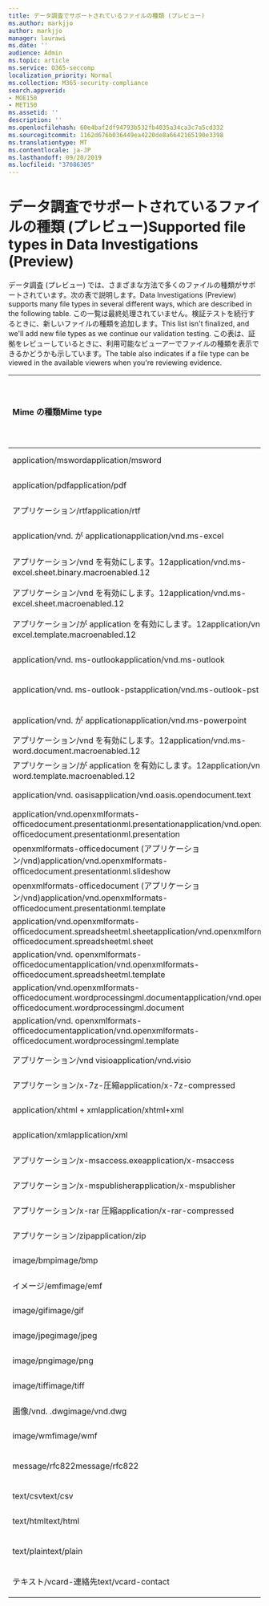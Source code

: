 ```yaml
---
title: データ調査でサポートされているファイルの種類 (プレビュー)
ms.author: markjjo
author: markjjo
manager: laurawi
ms.date: ''
audience: Admin
ms.topic: article
ms.service: O365-seccomp
localization_priority: Normal
ms.collection: M365-security-compliance
search.appverid:
- MOE150
- MET150
ms.assetid: ''
description: ''
ms.openlocfilehash: 60e4baf2df94793b532fb4035a34ca3c7a5cd332
ms.sourcegitcommit: 1162d676b036449ea4220de8a6642165190e3398
ms.translationtype: MT
ms.contentlocale: ja-JP
ms.lasthandoff: 09/20/2019
ms.locfileid: "37086305"
---
```

# <a name="supported-file-types-in-data-investigations-preview"></a><span data-ttu-id="b7e80-102">データ調査でサポートされているファイルの種類 (プレビュー)</span><span class="sxs-lookup"><span data-stu-id="b7e80-102">Supported file types in Data Investigations (Preview)</span></span>

<span data-ttu-id="b7e80-103">データ調査 (プレビュー) では、さまざまな方法で多くのファイルの種類がサポートされています。次の表で説明します。</span><span class="sxs-lookup"><span data-stu-id="b7e80-103">Data Investigations (Preview) supports many file types in several different ways, which are described in the following table.</span></span> <span data-ttu-id="b7e80-104">この一覧は最終処理されていません。検証テストを続行するときに、新しいファイルの種類を追加します。</span><span class="sxs-lookup"><span data-stu-id="b7e80-104">This list isn't finalized, and we'll add new file types as we continue our validation testing.</span></span> <span data-ttu-id="b7e80-105">この表は、証拠をレビューしているときに、利用可能なビューアーでファイルの種類を表示できるかどうかも示しています。</span><span class="sxs-lookup"><span data-stu-id="b7e80-105">The table also indicates if a file type can be viewed in the available viewers when you're reviewing evidence.</span></span>

| <span data-ttu-id="b7e80-106">Mime の種類</span><span class="sxs-lookup"><span data-stu-id="b7e80-106">Mime type</span></span> | <span data-ttu-id="b7e80-107">File クラス</span><span class="sxs-lookup"><span data-stu-id="b7e80-107">File class</span></span> | <span data-ttu-id="b7e80-108">ネイティブビューアー</span><span class="sxs-lookup"><span data-stu-id="b7e80-108">Native viewer</span></span> | <span data-ttu-id="b7e80-109">テキストビューアー</span><span class="sxs-lookup"><span data-stu-id="b7e80-109">Text viewer</span></span> | <span data-ttu-id="b7e80-110">ビューアーに注釈を付ける</span><span class="sxs-lookup"><span data-stu-id="b7e80-110">Annotate viewer</span></span> | <span data-ttu-id="b7e80-111">コンテナーの抽出</span><span class="sxs-lookup"><span data-stu-id="b7e80-111">Container extraction</span></span> | <span data-ttu-id="b7e80-112">拡張機能</span><span class="sxs-lookup"><span data-stu-id="b7e80-112">Extensions</span></span> |
| :- | :- | :- | :- | :- | :- | :- |
| <span data-ttu-id="b7e80-113">application/msword</span><span class="sxs-lookup"><span data-stu-id="b7e80-113">application/msword</span></span> | <span data-ttu-id="b7e80-114">Document</span><span class="sxs-lookup"><span data-stu-id="b7e80-114">Document</span></span> | <span data-ttu-id="b7e80-115">はい</span><span class="sxs-lookup"><span data-stu-id="b7e80-115">Yes</span></span> | <span data-ttu-id="b7e80-116">はい</span><span class="sxs-lookup"><span data-stu-id="b7e80-116">Yes</span></span> | <span data-ttu-id="b7e80-117">はい</span><span class="sxs-lookup"><span data-stu-id="b7e80-117">Yes</span></span> | <span data-ttu-id="b7e80-118">いいえ</span><span class="sxs-lookup"><span data-stu-id="b7e80-118">No</span></span> | <span data-ttu-id="b7e80-119">.doc、.dat</span><span class="sxs-lookup"><span data-stu-id="b7e80-119">.doc; .dat</span></span> |
| <span data-ttu-id="b7e80-120">application/pdf</span><span class="sxs-lookup"><span data-stu-id="b7e80-120">application/pdf</span></span> | <span data-ttu-id="b7e80-121">Document</span><span class="sxs-lookup"><span data-stu-id="b7e80-121">Document</span></span> | <span data-ttu-id="b7e80-122">はい</span><span class="sxs-lookup"><span data-stu-id="b7e80-122">Yes</span></span> | <span data-ttu-id="b7e80-123">はい</span><span class="sxs-lookup"><span data-stu-id="b7e80-123">Yes</span></span> | <span data-ttu-id="b7e80-124">はい</span><span class="sxs-lookup"><span data-stu-id="b7e80-124">Yes</span></span> | <span data-ttu-id="b7e80-125">いいえ</span><span class="sxs-lookup"><span data-stu-id="b7e80-125">No</span></span> | <span data-ttu-id="b7e80-126">.pdf</span><span class="sxs-lookup"><span data-stu-id="b7e80-126">.pdf</span></span> |
| <span data-ttu-id="b7e80-127">アプリケーション/rtf</span><span class="sxs-lookup"><span data-stu-id="b7e80-127">application/rtf</span></span> | <span data-ttu-id="b7e80-128">Document</span><span class="sxs-lookup"><span data-stu-id="b7e80-128">Document</span></span> | <span data-ttu-id="b7e80-129">はい</span><span class="sxs-lookup"><span data-stu-id="b7e80-129">Yes</span></span> | <span data-ttu-id="b7e80-130">はい</span><span class="sxs-lookup"><span data-stu-id="b7e80-130">Yes</span></span> | <span data-ttu-id="b7e80-131">はい</span><span class="sxs-lookup"><span data-stu-id="b7e80-131">Yes</span></span> | <span data-ttu-id="b7e80-132">いいえ</span><span class="sxs-lookup"><span data-stu-id="b7e80-132">No</span></span> | <span data-ttu-id="b7e80-133">.rtf;。.doc</span><span class="sxs-lookup"><span data-stu-id="b7e80-133">.rtf;.doc</span></span> |
| <span data-ttu-id="b7e80-134">application/vnd. が application</span><span class="sxs-lookup"><span data-stu-id="b7e80-134">application/vnd.ms-excel</span></span> | <span data-ttu-id="b7e80-135">Document</span><span class="sxs-lookup"><span data-stu-id="b7e80-135">Document</span></span> | <span data-ttu-id="b7e80-136">はい</span><span class="sxs-lookup"><span data-stu-id="b7e80-136">Yes</span></span> | <span data-ttu-id="b7e80-137">はい</span><span class="sxs-lookup"><span data-stu-id="b7e80-137">Yes</span></span> | <span data-ttu-id="b7e80-138">はい</span><span class="sxs-lookup"><span data-stu-id="b7e80-138">Yes</span></span> | <span data-ttu-id="b7e80-139">いいえ</span><span class="sxs-lookup"><span data-stu-id="b7e80-139">No</span></span> | <span data-ttu-id="b7e80-140">.xls、.dat</span><span class="sxs-lookup"><span data-stu-id="b7e80-140">.xls; .dat</span></span> |
| <span data-ttu-id="b7e80-141">アプリケーション/vnd を有効にします。12</span><span class="sxs-lookup"><span data-stu-id="b7e80-141">application/vnd.ms-excel.sheet.binary.macroenabled.12</span></span> | <span data-ttu-id="b7e80-142">生産性/オープンドキュメント形式</span><span class="sxs-lookup"><span data-stu-id="b7e80-142">Productivity / Open Document Format</span></span> | <span data-ttu-id="b7e80-143">はい</span><span class="sxs-lookup"><span data-stu-id="b7e80-143">Yes</span></span> | <span data-ttu-id="b7e80-144">はい</span><span class="sxs-lookup"><span data-stu-id="b7e80-144">Yes</span></span> | <span data-ttu-id="b7e80-145">いいえ</span><span class="sxs-lookup"><span data-stu-id="b7e80-145">No</span></span> | <span data-ttu-id="b7e80-146">いいえ</span><span class="sxs-lookup"><span data-stu-id="b7e80-146">No</span></span> | <span data-ttu-id="b7e80-147">.xlsb</span><span class="sxs-lookup"><span data-stu-id="b7e80-147">.xlsb</span></span> |
| <span data-ttu-id="b7e80-148">アプリケーション/vnd を有効にします。12</span><span class="sxs-lookup"><span data-stu-id="b7e80-148">application/vnd.ms-excel.sheet.macroenabled.12</span></span> | <span data-ttu-id="b7e80-149">Document</span><span class="sxs-lookup"><span data-stu-id="b7e80-149">Document</span></span> | <span data-ttu-id="b7e80-150">はい</span><span class="sxs-lookup"><span data-stu-id="b7e80-150">Yes</span></span> | <span data-ttu-id="b7e80-151">はい</span><span class="sxs-lookup"><span data-stu-id="b7e80-151">Yes</span></span> | <span data-ttu-id="b7e80-152">はい</span><span class="sxs-lookup"><span data-stu-id="b7e80-152">Yes</span></span> | <span data-ttu-id="b7e80-153">いいえ</span><span class="sxs-lookup"><span data-stu-id="b7e80-153">No</span></span> | <span data-ttu-id="b7e80-154">.xlsm</span><span class="sxs-lookup"><span data-stu-id="b7e80-154">.xlsm</span></span> |
| <span data-ttu-id="b7e80-155">アプリケーション/が application を有効にします。12</span><span class="sxs-lookup"><span data-stu-id="b7e80-155">application/vnd.ms-excel.template.macroenabled.12</span></span> | <span data-ttu-id="b7e80-156">生産性/オープンドキュメント形式</span><span class="sxs-lookup"><span data-stu-id="b7e80-156">Productivity / Open Document Format</span></span> | <span data-ttu-id="b7e80-157">いいえ</span><span class="sxs-lookup"><span data-stu-id="b7e80-157">No</span></span> | <span data-ttu-id="b7e80-158">はい</span><span class="sxs-lookup"><span data-stu-id="b7e80-158">Yes</span></span> | <span data-ttu-id="b7e80-159">いいえ</span><span class="sxs-lookup"><span data-stu-id="b7e80-159">No</span></span> | <span data-ttu-id="b7e80-160">いいえ</span><span class="sxs-lookup"><span data-stu-id="b7e80-160">No</span></span> | <span data-ttu-id="b7e80-161">。 xltm</span><span class="sxs-lookup"><span data-stu-id="b7e80-161">.xltm</span></span> |
| <span data-ttu-id="b7e80-162">application/vnd. ms-outlook</span><span class="sxs-lookup"><span data-stu-id="b7e80-162">application/vnd.ms-outlook</span></span> | <span data-ttu-id="b7e80-163">生産性</span><span class="sxs-lookup"><span data-stu-id="b7e80-163">Productivity</span></span> | <span data-ttu-id="b7e80-164">いいえ</span><span class="sxs-lookup"><span data-stu-id="b7e80-164">No</span></span> | <span data-ttu-id="b7e80-165">いいえ</span><span class="sxs-lookup"><span data-stu-id="b7e80-165">No</span></span> | <span data-ttu-id="b7e80-166">いいえ</span><span class="sxs-lookup"><span data-stu-id="b7e80-166">No</span></span> | <span data-ttu-id="b7e80-167">いいえ</span><span class="sxs-lookup"><span data-stu-id="b7e80-167">No</span></span> | <span data-ttu-id="b7e80-168">.msg</span><span class="sxs-lookup"><span data-stu-id="b7e80-168">.msg</span></span> |
| <span data-ttu-id="b7e80-169">application/vnd. ms-outlook-pst</span><span class="sxs-lookup"><span data-stu-id="b7e80-169">application/vnd.ms-outlook-pst</span></span> | <span data-ttu-id="b7e80-170">生産性/コラボレーション</span><span class="sxs-lookup"><span data-stu-id="b7e80-170">Productivity / Collaboration</span></span> | <span data-ttu-id="b7e80-171">いいえ</span><span class="sxs-lookup"><span data-stu-id="b7e80-171">No</span></span> | <span data-ttu-id="b7e80-172">いいえ</span><span class="sxs-lookup"><span data-stu-id="b7e80-172">No</span></span> | <span data-ttu-id="b7e80-173">いいえ</span><span class="sxs-lookup"><span data-stu-id="b7e80-173">No</span></span> | <span data-ttu-id="b7e80-174">はい</span><span class="sxs-lookup"><span data-stu-id="b7e80-174">Yes</span></span> | <span data-ttu-id="b7e80-175">.pst</span><span class="sxs-lookup"><span data-stu-id="b7e80-175">.pst</span></span> |
| <span data-ttu-id="b7e80-176">application/vnd. が application</span><span class="sxs-lookup"><span data-stu-id="b7e80-176">application/vnd.ms-powerpoint</span></span> | <span data-ttu-id="b7e80-177">Document</span><span class="sxs-lookup"><span data-stu-id="b7e80-177">Document</span></span> | <span data-ttu-id="b7e80-178">はい</span><span class="sxs-lookup"><span data-stu-id="b7e80-178">Yes</span></span> | <span data-ttu-id="b7e80-179">はい</span><span class="sxs-lookup"><span data-stu-id="b7e80-179">Yes</span></span> | <span data-ttu-id="b7e80-180">はい</span><span class="sxs-lookup"><span data-stu-id="b7e80-180">Yes</span></span> | <span data-ttu-id="b7e80-181">いいえ</span><span class="sxs-lookup"><span data-stu-id="b7e80-181">No</span></span> | <span data-ttu-id="b7e80-182">.ppt; .pps;。なべ</span><span class="sxs-lookup"><span data-stu-id="b7e80-182">.ppt; .pps;.pot</span></span> |
| <span data-ttu-id="b7e80-183">アプリケーション/vnd を有効にします。12</span><span class="sxs-lookup"><span data-stu-id="b7e80-183">application/vnd.ms-word.document.macroenabled.12</span></span> | <span data-ttu-id="b7e80-184">Document</span><span class="sxs-lookup"><span data-stu-id="b7e80-184">Document</span></span> | <span data-ttu-id="b7e80-185">はい</span><span class="sxs-lookup"><span data-stu-id="b7e80-185">Yes</span></span> | <span data-ttu-id="b7e80-186">はい</span><span class="sxs-lookup"><span data-stu-id="b7e80-186">Yes</span></span> | <span data-ttu-id="b7e80-187">はい</span><span class="sxs-lookup"><span data-stu-id="b7e80-187">Yes</span></span> | <span data-ttu-id="b7e80-188">いいえ</span><span class="sxs-lookup"><span data-stu-id="b7e80-188">No</span></span> | <span data-ttu-id="b7e80-189">.docm</span><span class="sxs-lookup"><span data-stu-id="b7e80-189">.docm</span></span> |
| <span data-ttu-id="b7e80-190">アプリケーション/が application を有効にします。12</span><span class="sxs-lookup"><span data-stu-id="b7e80-190">application/vnd.ms-word.template.macroenabled.12</span></span> | <span data-ttu-id="b7e80-191">Document</span><span class="sxs-lookup"><span data-stu-id="b7e80-191">Document</span></span> | <span data-ttu-id="b7e80-192">はい</span><span class="sxs-lookup"><span data-stu-id="b7e80-192">Yes</span></span> | <span data-ttu-id="b7e80-193">はい</span><span class="sxs-lookup"><span data-stu-id="b7e80-193">Yes</span></span> | <span data-ttu-id="b7e80-194">はい</span><span class="sxs-lookup"><span data-stu-id="b7e80-194">Yes</span></span> | <span data-ttu-id="b7e80-195">いいえ</span><span class="sxs-lookup"><span data-stu-id="b7e80-195">No</span></span> | <span data-ttu-id="b7e80-196">normal.dotm</span><span class="sxs-lookup"><span data-stu-id="b7e80-196">.dotm</span></span> |
| <span data-ttu-id="b7e80-197">application/vnd. oasis</span><span class="sxs-lookup"><span data-stu-id="b7e80-197">application/vnd.oasis.opendocument.text</span></span> | <span data-ttu-id="b7e80-198">Document</span><span class="sxs-lookup"><span data-stu-id="b7e80-198">Document</span></span> | <span data-ttu-id="b7e80-199">はい</span><span class="sxs-lookup"><span data-stu-id="b7e80-199">Yes</span></span> | <span data-ttu-id="b7e80-200">はい</span><span class="sxs-lookup"><span data-stu-id="b7e80-200">Yes</span></span> | <span data-ttu-id="b7e80-201">はい</span><span class="sxs-lookup"><span data-stu-id="b7e80-201">Yes</span></span> | <span data-ttu-id="b7e80-202">いいえ</span><span class="sxs-lookup"><span data-stu-id="b7e80-202">No</span></span> | <span data-ttu-id="b7e80-203">odt</span><span class="sxs-lookup"><span data-stu-id="b7e80-203">.odt;</span></span>  |
| <span data-ttu-id="b7e80-204">application/vnd.openxmlformats-officedocument.presentationml.presentation</span><span class="sxs-lookup"><span data-stu-id="b7e80-204">application/vnd.openxmlformats-officedocument.presentationml.presentation</span></span> | <span data-ttu-id="b7e80-205">Document</span><span class="sxs-lookup"><span data-stu-id="b7e80-205">Document</span></span> | <span data-ttu-id="b7e80-206">はい</span><span class="sxs-lookup"><span data-stu-id="b7e80-206">Yes</span></span> | <span data-ttu-id="b7e80-207">はい</span><span class="sxs-lookup"><span data-stu-id="b7e80-207">Yes</span></span> | <span data-ttu-id="b7e80-208">はい</span><span class="sxs-lookup"><span data-stu-id="b7e80-208">Yes</span></span> | <span data-ttu-id="b7e80-209">いいえ</span><span class="sxs-lookup"><span data-stu-id="b7e80-209">No</span></span> | <span data-ttu-id="b7e80-210">.pptx</span><span class="sxs-lookup"><span data-stu-id="b7e80-210">.pptx</span></span> |
| <span data-ttu-id="b7e80-211">openxmlformats-officedocument (アプリケーション/vnd)</span><span class="sxs-lookup"><span data-stu-id="b7e80-211">application/vnd.openxmlformats-officedocument.presentationml.slideshow</span></span> | <span data-ttu-id="b7e80-212">生産性/オープンドキュメント形式</span><span class="sxs-lookup"><span data-stu-id="b7e80-212">Productivity / Open Document Format</span></span> | <span data-ttu-id="b7e80-213">はい</span><span class="sxs-lookup"><span data-stu-id="b7e80-213">Yes</span></span> | <span data-ttu-id="b7e80-214">はい</span><span class="sxs-lookup"><span data-stu-id="b7e80-214">Yes</span></span> | <span data-ttu-id="b7e80-215">はい</span><span class="sxs-lookup"><span data-stu-id="b7e80-215">Yes</span></span> | <span data-ttu-id="b7e80-216">いいえ</span><span class="sxs-lookup"><span data-stu-id="b7e80-216">No</span></span> | <span data-ttu-id="b7e80-217">. ppsx</span><span class="sxs-lookup"><span data-stu-id="b7e80-217">.ppsx</span></span> |
| <span data-ttu-id="b7e80-218">openxmlformats-officedocument (アプリケーション/vnd)</span><span class="sxs-lookup"><span data-stu-id="b7e80-218">application/vnd.openxmlformats-officedocument.presentationml.template</span></span> | <span data-ttu-id="b7e80-219">Document</span><span class="sxs-lookup"><span data-stu-id="b7e80-219">Document</span></span> | <span data-ttu-id="b7e80-220">はい</span><span class="sxs-lookup"><span data-stu-id="b7e80-220">Yes</span></span> | <span data-ttu-id="b7e80-221">はい</span><span class="sxs-lookup"><span data-stu-id="b7e80-221">Yes</span></span> | <span data-ttu-id="b7e80-222">はい</span><span class="sxs-lookup"><span data-stu-id="b7e80-222">Yes</span></span> | <span data-ttu-id="b7e80-223">いいえ</span><span class="sxs-lookup"><span data-stu-id="b7e80-223">No</span></span> | <span data-ttu-id="b7e80-224">. potx</span><span class="sxs-lookup"><span data-stu-id="b7e80-224">.potx</span></span> |
| <span data-ttu-id="b7e80-225">application/vnd.openxmlformats-officedocument.spreadsheetml.sheet</span><span class="sxs-lookup"><span data-stu-id="b7e80-225">application/vnd.openxmlformats-officedocument.spreadsheetml.sheet</span></span> | <span data-ttu-id="b7e80-226">Document</span><span class="sxs-lookup"><span data-stu-id="b7e80-226">Document</span></span> | <span data-ttu-id="b7e80-227">はい</span><span class="sxs-lookup"><span data-stu-id="b7e80-227">Yes</span></span> | <span data-ttu-id="b7e80-228">はい</span><span class="sxs-lookup"><span data-stu-id="b7e80-228">Yes</span></span> | <span data-ttu-id="b7e80-229">はい</span><span class="sxs-lookup"><span data-stu-id="b7e80-229">Yes</span></span> | <span data-ttu-id="b7e80-230">いいえ</span><span class="sxs-lookup"><span data-stu-id="b7e80-230">No</span></span> | <span data-ttu-id="b7e80-231">.xlsx</span><span class="sxs-lookup"><span data-stu-id="b7e80-231">.xlsx</span></span> |
| <span data-ttu-id="b7e80-232">application/vnd. openxmlformats-officedocument</span><span class="sxs-lookup"><span data-stu-id="b7e80-232">application/vnd.openxmlformats-officedocument.spreadsheetml.template</span></span> | <span data-ttu-id="b7e80-233">Document</span><span class="sxs-lookup"><span data-stu-id="b7e80-233">Document</span></span> | <span data-ttu-id="b7e80-234">はい</span><span class="sxs-lookup"><span data-stu-id="b7e80-234">Yes</span></span> | <span data-ttu-id="b7e80-235">はい</span><span class="sxs-lookup"><span data-stu-id="b7e80-235">Yes</span></span> | <span data-ttu-id="b7e80-236">はい</span><span class="sxs-lookup"><span data-stu-id="b7e80-236">Yes</span></span> | <span data-ttu-id="b7e80-237">いいえ</span><span class="sxs-lookup"><span data-stu-id="b7e80-237">No</span></span> | <span data-ttu-id="b7e80-238">。 xltx</span><span class="sxs-lookup"><span data-stu-id="b7e80-238">.xltx</span></span> |
| <span data-ttu-id="b7e80-239">application/vnd.openxmlformats-officedocument.wordprocessingml.document</span><span class="sxs-lookup"><span data-stu-id="b7e80-239">application/vnd.openxmlformats-officedocument.wordprocessingml.document</span></span> | <span data-ttu-id="b7e80-240">Document</span><span class="sxs-lookup"><span data-stu-id="b7e80-240">Document</span></span> | <span data-ttu-id="b7e80-241">はい</span><span class="sxs-lookup"><span data-stu-id="b7e80-241">Yes</span></span> | <span data-ttu-id="b7e80-242">はい</span><span class="sxs-lookup"><span data-stu-id="b7e80-242">Yes</span></span> | <span data-ttu-id="b7e80-243">はい</span><span class="sxs-lookup"><span data-stu-id="b7e80-243">Yes</span></span> | <span data-ttu-id="b7e80-244">いいえ</span><span class="sxs-lookup"><span data-stu-id="b7e80-244">No</span></span> | <span data-ttu-id="b7e80-245">.docx</span><span class="sxs-lookup"><span data-stu-id="b7e80-245">.docx</span></span> |
| <span data-ttu-id="b7e80-246">application/vnd. openxmlformats-officedocument</span><span class="sxs-lookup"><span data-stu-id="b7e80-246">application/vnd.openxmlformats-officedocument.wordprocessingml.template</span></span> | <span data-ttu-id="b7e80-247">Document</span><span class="sxs-lookup"><span data-stu-id="b7e80-247">Document</span></span> | <span data-ttu-id="b7e80-248">はい</span><span class="sxs-lookup"><span data-stu-id="b7e80-248">Yes</span></span> | <span data-ttu-id="b7e80-249">はい</span><span class="sxs-lookup"><span data-stu-id="b7e80-249">Yes</span></span> | <span data-ttu-id="b7e80-250">はい</span><span class="sxs-lookup"><span data-stu-id="b7e80-250">Yes</span></span> | <span data-ttu-id="b7e80-251">いいえ</span><span class="sxs-lookup"><span data-stu-id="b7e80-251">No</span></span> | <span data-ttu-id="b7e80-252">.dotx</span><span class="sxs-lookup"><span data-stu-id="b7e80-252">.dotx</span></span> |
| <span data-ttu-id="b7e80-253">アプリケーション/vnd visio</span><span class="sxs-lookup"><span data-stu-id="b7e80-253">application/vnd.visio</span></span> | <span data-ttu-id="b7e80-254">Document</span><span class="sxs-lookup"><span data-stu-id="b7e80-254">Document</span></span> | <span data-ttu-id="b7e80-255">はい</span><span class="sxs-lookup"><span data-stu-id="b7e80-255">Yes</span></span> | <span data-ttu-id="b7e80-256">はい</span><span class="sxs-lookup"><span data-stu-id="b7e80-256">Yes</span></span> | <span data-ttu-id="b7e80-257">はい</span><span class="sxs-lookup"><span data-stu-id="b7e80-257">Yes</span></span> | <span data-ttu-id="b7e80-258">いいえ</span><span class="sxs-lookup"><span data-stu-id="b7e80-258">No</span></span> | <span data-ttu-id="b7e80-259">.vsd</span><span class="sxs-lookup"><span data-stu-id="b7e80-259">.vsd</span></span> |
| <span data-ttu-id="b7e80-260">アプリケーション/x-7z-圧縮</span><span class="sxs-lookup"><span data-stu-id="b7e80-260">application/x-7z-compressed</span></span> | <span data-ttu-id="b7e80-261">Archive/Container</span><span class="sxs-lookup"><span data-stu-id="b7e80-261">Archive / Container</span></span> | <span data-ttu-id="b7e80-262">いいえ</span><span class="sxs-lookup"><span data-stu-id="b7e80-262">No</span></span> | <span data-ttu-id="b7e80-263">いいえ</span><span class="sxs-lookup"><span data-stu-id="b7e80-263">No</span></span> | <span data-ttu-id="b7e80-264">いいえ</span><span class="sxs-lookup"><span data-stu-id="b7e80-264">No</span></span> | <span data-ttu-id="b7e80-265">はい</span><span class="sxs-lookup"><span data-stu-id="b7e80-265">Yes</span></span> | <span data-ttu-id="b7e80-266">. 7z</span><span class="sxs-lookup"><span data-stu-id="b7e80-266">.7z</span></span> |
| <span data-ttu-id="b7e80-267">application/xhtml + xml</span><span class="sxs-lookup"><span data-stu-id="b7e80-267">application/xhtml+xml</span></span> | <span data-ttu-id="b7e80-268">Document</span><span class="sxs-lookup"><span data-stu-id="b7e80-268">Document</span></span> | <span data-ttu-id="b7e80-269">はい</span><span class="sxs-lookup"><span data-stu-id="b7e80-269">Yes</span></span> | <span data-ttu-id="b7e80-270">はい</span><span class="sxs-lookup"><span data-stu-id="b7e80-270">Yes</span></span> | <span data-ttu-id="b7e80-271">はい</span><span class="sxs-lookup"><span data-stu-id="b7e80-271">Yes</span></span> | <span data-ttu-id="b7e80-272">いいえ</span><span class="sxs-lookup"><span data-stu-id="b7e80-272">No</span></span> | <span data-ttu-id="b7e80-273">xhtml</span><span class="sxs-lookup"><span data-stu-id="b7e80-273">.xhtml</span></span> |
| <span data-ttu-id="b7e80-274">application/xml</span><span class="sxs-lookup"><span data-stu-id="b7e80-274">application/xml</span></span> | <span data-ttu-id="b7e80-275">Document</span><span class="sxs-lookup"><span data-stu-id="b7e80-275">Document</span></span> | <span data-ttu-id="b7e80-276">はい</span><span class="sxs-lookup"><span data-stu-id="b7e80-276">Yes</span></span> | <span data-ttu-id="b7e80-277">はい</span><span class="sxs-lookup"><span data-stu-id="b7e80-277">Yes</span></span> | <span data-ttu-id="b7e80-278">はい</span><span class="sxs-lookup"><span data-stu-id="b7e80-278">Yes</span></span> | <span data-ttu-id="b7e80-279">いいえ</span><span class="sxs-lookup"><span data-stu-id="b7e80-279">No</span></span> | <span data-ttu-id="b7e80-280">.xml</span><span class="sxs-lookup"><span data-stu-id="b7e80-280">.xml</span></span> |
| <span data-ttu-id="b7e80-281">アプリケーション/x-msaccess.exe</span><span class="sxs-lookup"><span data-stu-id="b7e80-281">application/x-msaccess</span></span> | <span data-ttu-id="b7e80-282">Document</span><span class="sxs-lookup"><span data-stu-id="b7e80-282">Document</span></span> | <span data-ttu-id="b7e80-283">はい</span><span class="sxs-lookup"><span data-stu-id="b7e80-283">Yes</span></span> | <span data-ttu-id="b7e80-284">はい</span><span class="sxs-lookup"><span data-stu-id="b7e80-284">Yes</span></span> | <span data-ttu-id="b7e80-285">はい</span><span class="sxs-lookup"><span data-stu-id="b7e80-285">Yes</span></span> | <span data-ttu-id="b7e80-286">いいえ</span><span class="sxs-lookup"><span data-stu-id="b7e80-286">No</span></span> | <span data-ttu-id="b7e80-287">.mdb</span><span class="sxs-lookup"><span data-stu-id="b7e80-287">.mdb</span></span> |
| <span data-ttu-id="b7e80-288">アプリケーション/x-mspublisher</span><span class="sxs-lookup"><span data-stu-id="b7e80-288">application/x-mspublisher</span></span> | <span data-ttu-id="b7e80-289">Document</span><span class="sxs-lookup"><span data-stu-id="b7e80-289">Document</span></span> | <span data-ttu-id="b7e80-290">はい</span><span class="sxs-lookup"><span data-stu-id="b7e80-290">Yes</span></span> | <span data-ttu-id="b7e80-291">はい</span><span class="sxs-lookup"><span data-stu-id="b7e80-291">Yes</span></span> | <span data-ttu-id="b7e80-292">はい</span><span class="sxs-lookup"><span data-stu-id="b7e80-292">Yes</span></span> | <span data-ttu-id="b7e80-293">いいえ</span><span class="sxs-lookup"><span data-stu-id="b7e80-293">No</span></span> | <span data-ttu-id="b7e80-294">.pub</span><span class="sxs-lookup"><span data-stu-id="b7e80-294">.pub</span></span> |
| <span data-ttu-id="b7e80-295">アプリケーション/x-rar 圧縮</span><span class="sxs-lookup"><span data-stu-id="b7e80-295">application/x-rar-compressed</span></span> | <span data-ttu-id="b7e80-296">Archive/Container</span><span class="sxs-lookup"><span data-stu-id="b7e80-296">Archive / Container</span></span> | <span data-ttu-id="b7e80-297">いいえ</span><span class="sxs-lookup"><span data-stu-id="b7e80-297">No</span></span> | <span data-ttu-id="b7e80-298">いいえ</span><span class="sxs-lookup"><span data-stu-id="b7e80-298">No</span></span> | <span data-ttu-id="b7e80-299">いいえ</span><span class="sxs-lookup"><span data-stu-id="b7e80-299">No</span></span> | <span data-ttu-id="b7e80-300">はい</span><span class="sxs-lookup"><span data-stu-id="b7e80-300">Yes</span></span> | <span data-ttu-id="b7e80-301">rar</span><span class="sxs-lookup"><span data-stu-id="b7e80-301">.rar</span></span> |
| <span data-ttu-id="b7e80-302">アプリケーション/zip</span><span class="sxs-lookup"><span data-stu-id="b7e80-302">application/zip</span></span> | <span data-ttu-id="b7e80-303">Archive/Container</span><span class="sxs-lookup"><span data-stu-id="b7e80-303">Archive / Container</span></span> | <span data-ttu-id="b7e80-304">いいえ</span><span class="sxs-lookup"><span data-stu-id="b7e80-304">No</span></span> | <span data-ttu-id="b7e80-305">いいえ</span><span class="sxs-lookup"><span data-stu-id="b7e80-305">No</span></span> | <span data-ttu-id="b7e80-306">いいえ</span><span class="sxs-lookup"><span data-stu-id="b7e80-306">No</span></span> | <span data-ttu-id="b7e80-307">はい</span><span class="sxs-lookup"><span data-stu-id="b7e80-307">Yes</span></span> | <span data-ttu-id="b7e80-308">.zip</span><span class="sxs-lookup"><span data-stu-id="b7e80-308">.zip</span></span> |
| <span data-ttu-id="b7e80-309">image/bmp</span><span class="sxs-lookup"><span data-stu-id="b7e80-309">image/bmp</span></span> | <span data-ttu-id="b7e80-310">イメージ</span><span class="sxs-lookup"><span data-stu-id="b7e80-310">Image</span></span> | <span data-ttu-id="b7e80-311">はい</span><span class="sxs-lookup"><span data-stu-id="b7e80-311">Yes</span></span> | <span data-ttu-id="b7e80-312">はい</span><span class="sxs-lookup"><span data-stu-id="b7e80-312">Yes</span></span> | <span data-ttu-id="b7e80-313">はい</span><span class="sxs-lookup"><span data-stu-id="b7e80-313">Yes</span></span> | <span data-ttu-id="b7e80-314">いいえ</span><span class="sxs-lookup"><span data-stu-id="b7e80-314">No</span></span> | <span data-ttu-id="b7e80-315">.bmp</span><span class="sxs-lookup"><span data-stu-id="b7e80-315">.bmp</span></span> |
| <span data-ttu-id="b7e80-316">イメージ/emf</span><span class="sxs-lookup"><span data-stu-id="b7e80-316">image/emf</span></span> | <span data-ttu-id="b7e80-317">イメージ</span><span class="sxs-lookup"><span data-stu-id="b7e80-317">Image</span></span> | <span data-ttu-id="b7e80-318">はい</span><span class="sxs-lookup"><span data-stu-id="b7e80-318">Yes</span></span> | <span data-ttu-id="b7e80-319">はい</span><span class="sxs-lookup"><span data-stu-id="b7e80-319">Yes</span></span> | <span data-ttu-id="b7e80-320">はい</span><span class="sxs-lookup"><span data-stu-id="b7e80-320">Yes</span></span> | <span data-ttu-id="b7e80-321">いいえ</span><span class="sxs-lookup"><span data-stu-id="b7e80-321">No</span></span> | <span data-ttu-id="b7e80-322">.emf</span><span class="sxs-lookup"><span data-stu-id="b7e80-322">.emf</span></span> |
| <span data-ttu-id="b7e80-323">image/gif</span><span class="sxs-lookup"><span data-stu-id="b7e80-323">image/gif</span></span> | <span data-ttu-id="b7e80-324">Document</span><span class="sxs-lookup"><span data-stu-id="b7e80-324">Document</span></span> | <span data-ttu-id="b7e80-325">はい</span><span class="sxs-lookup"><span data-stu-id="b7e80-325">Yes</span></span> | <span data-ttu-id="b7e80-326">はい</span><span class="sxs-lookup"><span data-stu-id="b7e80-326">Yes</span></span> | <span data-ttu-id="b7e80-327">はい</span><span class="sxs-lookup"><span data-stu-id="b7e80-327">Yes</span></span> | <span data-ttu-id="b7e80-328">いいえ</span><span class="sxs-lookup"><span data-stu-id="b7e80-328">No</span></span> | <span data-ttu-id="b7e80-329">.gif</span><span class="sxs-lookup"><span data-stu-id="b7e80-329">.gif</span></span> |
| <span data-ttu-id="b7e80-330">image/jpeg</span><span class="sxs-lookup"><span data-stu-id="b7e80-330">image/jpeg</span></span> | <span data-ttu-id="b7e80-331">イメージ</span><span class="sxs-lookup"><span data-stu-id="b7e80-331">Image</span></span> | <span data-ttu-id="b7e80-332">はい</span><span class="sxs-lookup"><span data-stu-id="b7e80-332">Yes</span></span> | <span data-ttu-id="b7e80-333">はい</span><span class="sxs-lookup"><span data-stu-id="b7e80-333">Yes</span></span> | <span data-ttu-id="b7e80-334">はい</span><span class="sxs-lookup"><span data-stu-id="b7e80-334">Yes</span></span> | <span data-ttu-id="b7e80-335">いいえ</span><span class="sxs-lookup"><span data-stu-id="b7e80-335">No</span></span> | <span data-ttu-id="b7e80-336">.jpg、.jpeg、...jpgt</span><span class="sxs-lookup"><span data-stu-id="b7e80-336">.jpg; .jpeg; .dat;.jpgt</span></span> |
| <span data-ttu-id="b7e80-337">image/png</span><span class="sxs-lookup"><span data-stu-id="b7e80-337">image/png</span></span> | <span data-ttu-id="b7e80-338">イメージ</span><span class="sxs-lookup"><span data-stu-id="b7e80-338">Image</span></span> | <span data-ttu-id="b7e80-339">はい</span><span class="sxs-lookup"><span data-stu-id="b7e80-339">Yes</span></span> | <span data-ttu-id="b7e80-340">はい</span><span class="sxs-lookup"><span data-stu-id="b7e80-340">Yes</span></span> | <span data-ttu-id="b7e80-341">はい</span><span class="sxs-lookup"><span data-stu-id="b7e80-341">Yes</span></span> | <span data-ttu-id="b7e80-342">いいえ</span><span class="sxs-lookup"><span data-stu-id="b7e80-342">No</span></span> | <span data-ttu-id="b7e80-343">.png</span><span class="sxs-lookup"><span data-stu-id="b7e80-343">.png</span></span> |
| <span data-ttu-id="b7e80-344">image/tiff</span><span class="sxs-lookup"><span data-stu-id="b7e80-344">image/tiff</span></span> | <span data-ttu-id="b7e80-345">イメージ</span><span class="sxs-lookup"><span data-stu-id="b7e80-345">Image</span></span> | <span data-ttu-id="b7e80-346">はい</span><span class="sxs-lookup"><span data-stu-id="b7e80-346">Yes</span></span> | <span data-ttu-id="b7e80-347">はい</span><span class="sxs-lookup"><span data-stu-id="b7e80-347">Yes</span></span> | <span data-ttu-id="b7e80-348">はい</span><span class="sxs-lookup"><span data-stu-id="b7e80-348">Yes</span></span> | <span data-ttu-id="b7e80-349">いいえ</span><span class="sxs-lookup"><span data-stu-id="b7e80-349">No</span></span> | <span data-ttu-id="b7e80-350">.tif</span><span class="sxs-lookup"><span data-stu-id="b7e80-350">.tif</span></span> |
| <span data-ttu-id="b7e80-351">画像/vnd. .dwg</span><span class="sxs-lookup"><span data-stu-id="b7e80-351">image/vnd.dwg</span></span> | <span data-ttu-id="b7e80-352">Document</span><span class="sxs-lookup"><span data-stu-id="b7e80-352">Document</span></span> | <span data-ttu-id="b7e80-353">はい</span><span class="sxs-lookup"><span data-stu-id="b7e80-353">Yes</span></span> | <span data-ttu-id="b7e80-354">はい</span><span class="sxs-lookup"><span data-stu-id="b7e80-354">Yes</span></span> | <span data-ttu-id="b7e80-355">はい</span><span class="sxs-lookup"><span data-stu-id="b7e80-355">Yes</span></span> | <span data-ttu-id="b7e80-356">いいえ</span><span class="sxs-lookup"><span data-stu-id="b7e80-356">No</span></span> | <span data-ttu-id="b7e80-357">.dwg;。dxf</span><span class="sxs-lookup"><span data-stu-id="b7e80-357">.dwg;.dxf;</span></span> |
| <span data-ttu-id="b7e80-358">image/wmf</span><span class="sxs-lookup"><span data-stu-id="b7e80-358">image/wmf</span></span> | <span data-ttu-id="b7e80-359">Document</span><span class="sxs-lookup"><span data-stu-id="b7e80-359">Document</span></span> | <span data-ttu-id="b7e80-360">はい</span><span class="sxs-lookup"><span data-stu-id="b7e80-360">Yes</span></span> | <span data-ttu-id="b7e80-361">はい</span><span class="sxs-lookup"><span data-stu-id="b7e80-361">Yes</span></span> | <span data-ttu-id="b7e80-362">はい</span><span class="sxs-lookup"><span data-stu-id="b7e80-362">Yes</span></span> | <span data-ttu-id="b7e80-363">いいえ</span><span class="sxs-lookup"><span data-stu-id="b7e80-363">No</span></span> | <span data-ttu-id="b7e80-364">.wmf</span><span class="sxs-lookup"><span data-stu-id="b7e80-364">.wmf</span></span> |
| <span data-ttu-id="b7e80-365">message/rfc822</span><span class="sxs-lookup"><span data-stu-id="b7e80-365">message/rfc822</span></span> | <span data-ttu-id="b7e80-366">生産性/コラボレーション</span><span class="sxs-lookup"><span data-stu-id="b7e80-366">Productivity / Collaboration</span></span> | <span data-ttu-id="b7e80-367">いいえ</span><span class="sxs-lookup"><span data-stu-id="b7e80-367">No</span></span> | <span data-ttu-id="b7e80-368">いいえ</span><span class="sxs-lookup"><span data-stu-id="b7e80-368">No</span></span> | <span data-ttu-id="b7e80-369">いいえ</span><span class="sxs-lookup"><span data-stu-id="b7e80-369">No</span></span> | <span data-ttu-id="b7e80-370">いいえ</span><span class="sxs-lookup"><span data-stu-id="b7e80-370">No</span></span> | <span data-ttu-id="b7e80-371">.eml</span><span class="sxs-lookup"><span data-stu-id="b7e80-371">.eml</span></span> |
| <span data-ttu-id="b7e80-372">text/csv</span><span class="sxs-lookup"><span data-stu-id="b7e80-372">text/csv</span></span> | <span data-ttu-id="b7e80-373">Document</span><span class="sxs-lookup"><span data-stu-id="b7e80-373">Document</span></span> | <span data-ttu-id="b7e80-374">はい</span><span class="sxs-lookup"><span data-stu-id="b7e80-374">Yes</span></span> | <span data-ttu-id="b7e80-375">はい</span><span class="sxs-lookup"><span data-stu-id="b7e80-375">Yes</span></span> | <span data-ttu-id="b7e80-376">はい</span><span class="sxs-lookup"><span data-stu-id="b7e80-376">Yes</span></span> | <span data-ttu-id="b7e80-377">いいえ</span><span class="sxs-lookup"><span data-stu-id="b7e80-377">No</span></span> | <span data-ttu-id="b7e80-378">.csv</span><span class="sxs-lookup"><span data-stu-id="b7e80-378">.csv</span></span> |
| <span data-ttu-id="b7e80-379">text/html</span><span class="sxs-lookup"><span data-stu-id="b7e80-379">text/html</span></span> | <span data-ttu-id="b7e80-380">Document</span><span class="sxs-lookup"><span data-stu-id="b7e80-380">Document</span></span> | <span data-ttu-id="b7e80-381">はい</span><span class="sxs-lookup"><span data-stu-id="b7e80-381">Yes</span></span> | <span data-ttu-id="b7e80-382">はい</span><span class="sxs-lookup"><span data-stu-id="b7e80-382">Yes</span></span> | <span data-ttu-id="b7e80-383">はい</span><span class="sxs-lookup"><span data-stu-id="b7e80-383">Yes</span></span> | <span data-ttu-id="b7e80-384">いいえ</span><span class="sxs-lookup"><span data-stu-id="b7e80-384">No</span></span> | <span data-ttu-id="b7e80-385">.html;。shtml.dll; .htm</span><span class="sxs-lookup"><span data-stu-id="b7e80-385">.html;.shtml; .htm</span></span> |
| <span data-ttu-id="b7e80-386">text/plain</span><span class="sxs-lookup"><span data-stu-id="b7e80-386">text/plain</span></span> | <span data-ttu-id="b7e80-387">Document</span><span class="sxs-lookup"><span data-stu-id="b7e80-387">Document</span></span> | <span data-ttu-id="b7e80-388">はい</span><span class="sxs-lookup"><span data-stu-id="b7e80-388">Yes</span></span> | <span data-ttu-id="b7e80-389">はい</span><span class="sxs-lookup"><span data-stu-id="b7e80-389">Yes</span></span> | <span data-ttu-id="b7e80-390">はい</span><span class="sxs-lookup"><span data-stu-id="b7e80-390">Yes</span></span> | <span data-ttu-id="b7e80-391">いいえ</span><span class="sxs-lookup"><span data-stu-id="b7e80-391">No</span></span> | <span data-ttu-id="b7e80-392">.txt、.css、。con; pl; .csv; .dat</span><span class="sxs-lookup"><span data-stu-id="b7e80-392">.txt; .css;.con; .pl; .csv; .dat</span></span> |
| <span data-ttu-id="b7e80-393">テキスト/vcard-連絡先</span><span class="sxs-lookup"><span data-stu-id="b7e80-393">text/vcard-contact</span></span> | <span data-ttu-id="b7e80-394">Document</span><span class="sxs-lookup"><span data-stu-id="b7e80-394">Document</span></span> | <span data-ttu-id="b7e80-395">はい</span><span class="sxs-lookup"><span data-stu-id="b7e80-395">Yes</span></span> | <span data-ttu-id="b7e80-396">はい</span><span class="sxs-lookup"><span data-stu-id="b7e80-396">Yes</span></span> | <span data-ttu-id="b7e80-397">はい</span><span class="sxs-lookup"><span data-stu-id="b7e80-397">Yes</span></span> | <span data-ttu-id="b7e80-398">いいえ</span><span class="sxs-lookup"><span data-stu-id="b7e80-398">No</span></span> | <span data-ttu-id="b7e80-399">.vcf</span><span class="sxs-lookup"><span data-stu-id="b7e80-399">.vcf</span></span> |
||||||||
